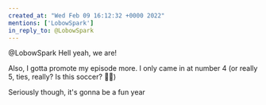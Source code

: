 ```yaml
---
created_at: "Wed Feb 09 16:12:32 +0000 2022"
mentions: ['LobowSpark']
in_reply_to: @LobowSpark
---
```


@LobowSpark Hell yeah, we are! 

Also, I gotta promote my episode more. I only came in at number 4 (or really 5, ties, really? Is this soccer? 🤣🤣)

Seriously though,  it's gonna be a fun year